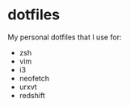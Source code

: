 <h1>dotfiles</h1>

My personal dotfiles that I use for:
- zsh
- vim
- i3
- neofetch
- urxvt
- redshift

